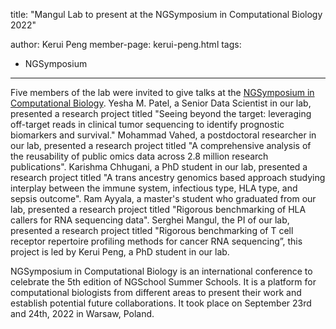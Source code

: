
title: "Mangul Lab to present at the NGSymposium in Computational Biology 2022"

author: Kerui Peng
member-page: kerui-peng.html
tags:
  - NGSymposium

---

Five members of the lab were invited to give talks at the [NGSymposium in Computational Biology](https://ngschool.eu/ngsymposium2022). Yesha M. Patel, a Senior Data Scientist in our lab, presented a research project titled "Seeing beyond the target: leveraging off-target reads in clinical tumor sequencing to identify prognostic biomarkers and survival." Mohammad Vahed, a postdoctoral researcher in our lab, presented a research project titled "A comprehensive analysis of the reusability of public omics data across 2.8 million research publications". Karishma Chhugani, a PhD student in our lab, presented a research project titled "A trans ancestry genomics based approach studying interplay between the immune system, infectious type, HLA type, and sepsis outcome". Ram Ayyala, a master's student who graduated from our lab, presented a research project titled "Rigorous benchmarking of HLA callers for RNA sequencing data". Serghei Mangul, the PI of our lab, presented a research project titled "Rigorous benchmarking of T cell receptor repertoire profiling methods for cancer RNA sequencing”, this project is led by Kerui Peng, a PhD student in our lab.

NGSymposium in Computational Biology is an international conference to celebrate the 5th edition of NGSchool Summer Schools. It is a platform for computational biologists from different areas to present their work and establish potential future collaborations. It took place on September 23rd and 24th, 2022 in Warsaw, Poland. 
